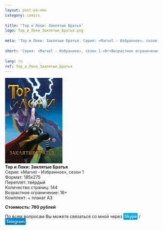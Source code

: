 ```yaml
---
layout: post-ea-new
category: comics

title: 'Тор и Локи: Заклятые Братья'
logo: Тор_и_Локи_Заклятые_Братья.png

meta: 'Тор и Локи: Заклятые Братья. Серия: «Marvel - Избранное», сезон 1.'

short: 'Серия: «Marvel - Избранное», сезон 1.<br>Возрастное ограничение: 16+<br>Комплект: + плакат А3'

lang: ru
ref: Тор_и_Локи_Заклятые_Братья
---
```


<a data-fancybox="gallery" href="/img/comics/Тор_и_Локи_Заклятые_Братья.png"><img src="/img/comics/Тор_и_Локи_Заклятые_Братья.png" alt=""></a>  
**Тор и Локи: Заклятые Братья**  
Серия: «Marvel - Избранное», сезон 1  
Формат: 185х275  
Переплёт: твёрдый  
Количество страниц: 144  
Возрастное ограничение: 16+  
Комплект: + плакат А3

**Стоимость: 780 рублей**

По всем вопросам Вы можете связаться со мной через <a href="skype:chutkoy89?call" target="_blank"><span style="background-color:#00aff0; color:white; padding:3px; border-radius: 3px">Skype</span></a> / <a href="https://t.me/chutkoy" target="_blank"><span style="background-color:#0088cc; color:white; padding:3px; border-radius: 3px">Telegram</span></a>.
